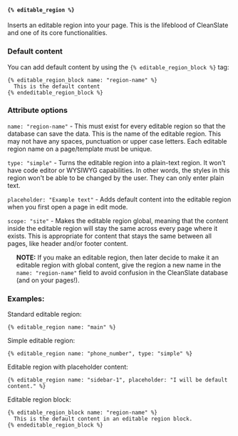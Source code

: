 #### `{% editable_region %}`

Inserts an editable region into your page. This is the lifeblood of CleanSlate and one of its core functionalities.

### Default content

You can add default content by using the `{% editable_region_block %}` tag:

```
{% editable_region_block name: "region-name" %}
  This is the default content
{% endeditable_region_block %}
```

### Attribute options

`name: "region-name"` - This must exist for every editable region so that the database can save the data. This is the name of the editable region. This may not have any spaces, punctuation or upper case letters. Each editable region name on a page/template must be unique.

`type: "simple"` - Turns the editable region into a plain-text region. It won't have code editor or WYSIWYG capabilities. In other words, the styles in this region won't be able to be changed by the user. They can only enter plain text.

`placeholder: "Example text"` - Adds default content into the editable region when you first open a page in edit mode.

`scope: "site"` - Makes the editable region global, meaning that the content inside the editable region will stay the same across every page where it exists. This is appropriate for content that stays the same between all pages, like header and/or footer content.

<p style="padding-left: 20px;"><strong>NOTE:</strong> If you make an editable region, then later decide to make it an editable region with global content, give the region a new name in the <code>name: "region-name"</code> field to avoid confusion in the CleanSlate database (and on your pages!).</p>

### Examples:

Standard editable region:

```
{% editable_region name: "main" %}
```

Simple editable region:

```
{% editable_region name: "phone_number", type: "simple" %}
```

Editable region with placeholder content:

```
{% editable_region name: "sidebar-1", placeholder: "I will be default content." %}
```

Editable region block:

```
{% editable_region_block name: "region-name" %}
  This is the default content in an editable region block.
{% endeditable_region_block %}
```
